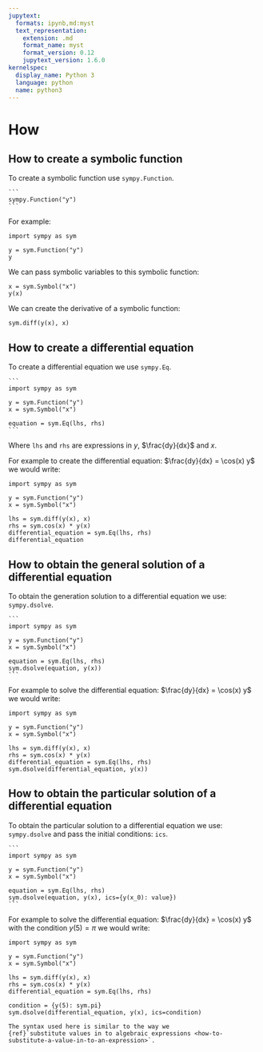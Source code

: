 ```yaml
---
jupytext:
  formats: ipynb,md:myst
  text_representation:
    extension: .md
    format_name: myst
    format_version: 0.12
    jupytext_version: 1.6.0
kernelspec:
  display_name: Python 3
  language: python
  name: python3
---
```


# How

## How to create a symbolic function

To create a symbolic function use `sympy.Function`.

````{tip}
```
sympy.Function("y")
```
````

For example:

```{code-cell} ipython3
import sympy as sym

y = sym.Function("y")
y
```

We can pass symbolic variables to this symbolic function:

```{code-cell} ipython3
x = sym.Symbol("x")
y(x)
```

We can create the derivative of a symbolic function:

```{code-cell} ipython3
sym.diff(y(x), x)
```

## How to create a differential equation

To create a differential equation we use `sympy.Eq`.

````{tip}
```
import sympy as sym

y = sym.Function("y")
x = sym.Symbol("x")

equation = sym.Eq(lhs, rhs)
```
````

Where `lhs` and `rhs` are expressions in $y$, $\frac{dy}{dx}$ and $x$.

For example to create the differential equation: $\frac{dy}{dx} = \cos(x) y$
we would write:

```{code-cell} ipython3
import sympy as sym

y = sym.Function("y")
x = sym.Symbol("x")

lhs = sym.diff(y(x), x)
rhs = sym.cos(x) * y(x)
differential_equation = sym.Eq(lhs, rhs)
differential_equation
```

## How to obtain the general solution of a differential equation

To obtain the generation solution to a differential equation we use:
`sympy.dsolve`.

````{tip}
```
import sympy as sym

y = sym.Function("y")
x = sym.Symbol("x")

equation = sym.Eq(lhs, rhs)
sym.dsolve(equation, y(x))
```
````

For example to solve the differential equation: $\frac{dy}{dx} = \cos(x) y$ we
would write:

```{code-cell} ipython3
import sympy as sym

y = sym.Function("y")
x = sym.Symbol("x")

lhs = sym.diff(y(x), x)
rhs = sym.cos(x) * y(x)
differential_equation = sym.Eq(lhs, rhs)
sym.dsolve(differential_equation, y(x))
```

## How to obtain the particular solution of a differential equation

To obtain the particular solution to a differential equation we use:
`sympy.dsolve` and pass the initial conditions: `ics`.

````{tip}
```
import sympy as sym

y = sym.Function("y")
x = sym.Symbol("x")

equation = sym.Eq(lhs, rhs)
sym.dsolve(equation, y(x), ics={y(x_0): value})
```
````

For example to solve the differential equation: $\frac{dy}{dx} = \cos(x) y$
with the condition $y(5)= \pi$ we
would write:

```{code-cell} ipython3
import sympy as sym

y = sym.Function("y")
x = sym.Symbol("x")

lhs = sym.diff(y(x), x)
rhs = sym.cos(x) * y(x)
differential_equation = sym.Eq(lhs, rhs)

condition = {y(5): sym.pi}
sym.dsolve(differential_equation, y(x), ics=condition)
```

```{note}
The syntax used here is similar to the way we
{ref}`substitute values in to algebraic expressions <how-to-substitute-a-value-in-to-an-expression>`.
```
